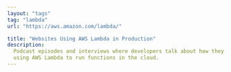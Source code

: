 ```yaml
---
layout: "tags"
tag: "lambda"
url: "https://aws.amazon.com/lambda/"

title: "Websites Using AWS Lambda in Production"
description:
  Podcast episodes and interviews where developers talk about how they are
  using AWS Lambda to run functions in the cloud.
---
```

